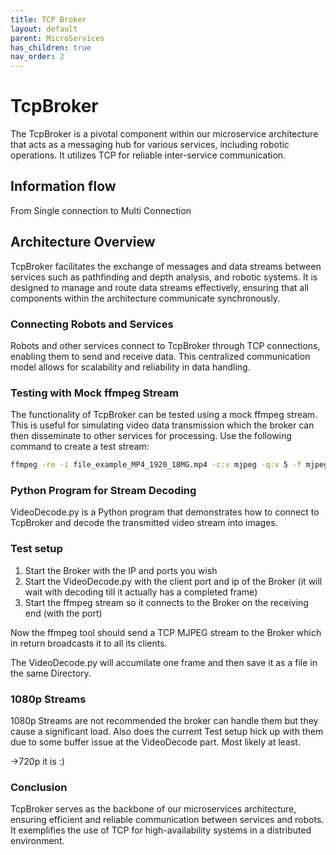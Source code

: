 ```yaml
---
title: TCP Broker
layout: default
parent: MicroServices
has_children: true
nav_order: 2
---
```


# TcpBroker

The TcpBroker is a pivotal component within our microservice architecture that acts as a messaging hub for various services, including robotic operations. It utilizes TCP for reliable inter-service communication.

## Information flow

From Single connection to Multi Connection

## Architecture Overview

TcpBroker facilitates the exchange of messages and data streams between services such as pathfinding and depth analysis, and robotic systems. It is designed to manage and route data streams effectively, ensuring that all components within the architecture communicate synchronously.

### Connecting Robots and Services

Robots and other services connect to TcpBroker through TCP connections, enabling them to send and receive data. This centralized communication model allows for scalability and reliability in data handling.

### Testing with Mock ffmpeg Stream

The functionality of TcpBroker can be tested using a mock ffmpeg stream. This is useful for simulating video data transmission which the broker can then disseminate to other services for processing. Use the following command to create a test stream:

```bash
ffmpeg -re -i file_example_MP4_1920_18MG.mp4 -c:v mjpeg -q:v 5 -f mjpeg tcp://0.0.0.0:12345
```

### Python Program for Stream Decoding

VideoDecode.py is a Python program that demonstrates how to connect to TcpBroker and decode the transmitted video stream into images.

### Test setup

1. Start the Broker with the IP and ports you wish
2. Start the VideoDecode.py with the client port and ip of the Broker (it will wait with decoding till it actually has a completed frame)
3. Start the ffmpeg stream so it connects to the Broker on the receiving end (with the port)

Now the ffmpeg tool should send a TCP MJPEG stream to the Broker which in return broadcasts it to all its clients. 

The VideoDecode.py will accumilate one frame and then save it as a file in the same Directory.

### 1080p Streams

1080p Streams are not recommended the broker can handle them but they cause a significant load. Also does the current Test setup hick up with them due to some buffer issue at the VideoDecode part. Most likely at least.

->720p it is :)

### Conclusion

TcpBroker serves as the backbone of our microservices architecture, ensuring efficient and reliable communication between services and robots. It exemplifies the use of TCP for high-availability systems in a distributed environment.
